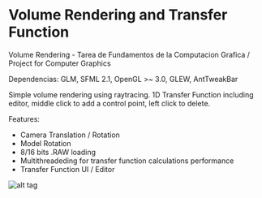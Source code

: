 Volume Rendering and Transfer Function
======

Volume Rendering - Tarea de Fundamentos de la Computacion Grafica / Project for Computer Graphics

Dependencias: GLM, SFML 2.1, OpenGL >~ 3.0, GLEW, AntTweakBar

Simple volume rendering using raytracing. 1D Transfer Function including editor, middle click to add a control point, left click to delete.

Features:

* Camera Translation / Rotation
* Model Rotation
* 8/16 bits .RAW loading
* Multithreadeding for transfer function calculations performance
* Transfer Function UI / Editor

![alt tag](http://i.imgur.com/ZacvjAG.png)
